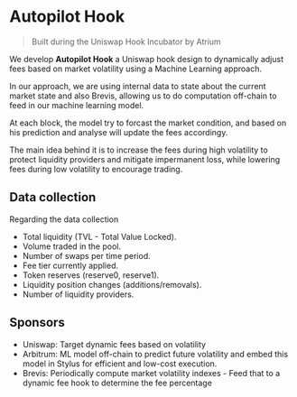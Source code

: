 
# Autopilot Hook
> Built during the Uniswap Hook Incubator by Atrium

We develop **Autopilot Hook** a Uniswap hook design to dynamically adjust fees based on market volatility using a Machine Learning approach. 

In our approach, we are using internal data to state about the current market state and also Brevis, allowing us to do computation off-chain to feed in our machine learning model.

At each block, the model try to forcast the market condition, and based on his prediction and analyse will update the fees accordingy.

The main idea behind it is to increase the fees during high volatility to protect liquidity providers and mitigate impermanent loss, while lowering fees during low volatility to encourage trading.


## Data collection


Regarding the data collection


- Total liquidity (TVL - Total Value Locked).
- Volume traded in the pool.
- Number of swaps per time period.
- Fee tier currently applied.
- Token reserves (reserve0, reserve1).
- Liquidity position changes (additions/removals).
- Number of liquidity providers.



## Sponsors

- Uniswap: Target dynamic fees based on volatility
- Arbitrum: ML model off-chain to predict future volatility and embed this model in Stylus for efficient and low-cost execution.
- Brevis: Periodically compute market volatility indexes - Feed that to a dynamic fee hook to determine the fee percentage

